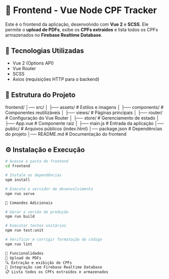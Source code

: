 # 📌 Frontend - Vue Node CPF Tracker

Este é o frontend da aplicação, desenvolvido com **Vue 2** e **SCSS**. Ele permite o **upload de PDFs**, exibe os **CPFs extraídos** e lista todos os CPFs armazenados no **Firebase Realtime Database**.

## 🚀 Tecnologias Utilizadas

- Vue 2 (Options API)
- Vue Router
- SCSS
- Axios (requisições HTTP para o backend)

## 📂 Estrutura do Projeto

frontend/
│── src/
│ ├── assets/ # Estilos e imagens
│ ├── components/ # Componentes reutilizáveis
│ ├── views/ # Páginas principais
│ ├── router/ # Configuração do Vue Router
│ ├── store/ # Gerenciamento de estado
│ ├── App.vue # Componente raiz
│ ├── main.js # Entrada da aplicação
│── public/ # Arquivos públicos (index.html)
│── package.json # Dependências do projeto
│── README.md # Documentação do frontend

## ⚙️ Instalação e Execução

```bash
# Acesse a pasta do frontend
cd frontend

# Instale as dependências
npm install

# Execute o servidor de desenvolvimento
npm run serve

🔨 Comandos Adicionais

# Gerar a versão de produção
npm run build

# Executar testes unitários
npm run test:unit

# Verificar e corrigir formatação do código
npm run lint

📌 Funcionalidades
📂 Upload de PDFs
🔍 Extração e exibição de CPFs
💾 Integração com Firebase Realtime Database
📋 Lista todos os CPFs extraídos e armazenados
```

